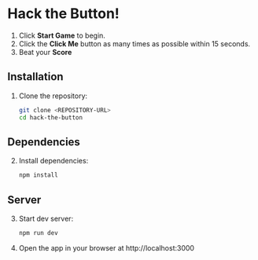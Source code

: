 # Hack the Button!

1. Click **Start Game** to begin.
2. Click the **Click Me** button as many times as possible within 15 seconds.
3. Beat your **Score**

## Installation
1. Clone the repository:
   ```bash
   git clone <REPOSITORY-URL>
   cd hack-the-button

## Dependencies
2. Install dependencies:
   ```bash
   npm install

## Server
3. Start dev server:
   ```bash
   npm run dev

4.	Open the app in your browser at http://localhost:3000
